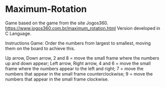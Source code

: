 # Maximum-Rotation

Game based on the game from the site Jogos360.
https://www.jogos360.com.br/maximum_rotation.html
Version developed in C Language.

Instructions Game:
Order the numbers from largest to smallest, moving them on the board to achieve this.

Up arrow, Down arrow, 2 and 8 = move the small frame where the numbers up and down appear;
Left arrow, Right arrow, 4 and 6 = move the small frame where the numbers appear to the left and right;
7 = move the numbers that appear in the small frame counterclockwise;
9 = move the numbers that appear in the small frame clockwise.

